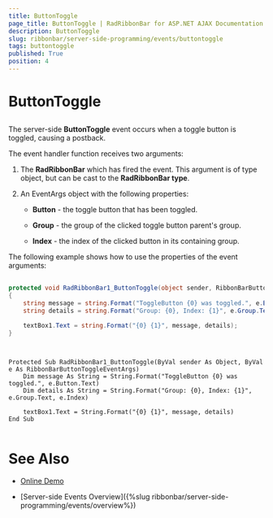 ```yaml
---
title: ButtonToggle
page_title: ButtonToggle | RadRibbonBar for ASP.NET AJAX Documentation
description: ButtonToggle
slug: ribbonbar/server-side-programming/events/buttontoggle
tags: buttontoggle
published: True
position: 4
---
```


# ButtonToggle



## 

The server-side **ButtonToggle** event occurs when a toggle button is toggled, causing a postback.

The event handler function receives two arguments:

1. The **RadRibbonBar** which has fired the event. This argument is of type object, but can be cast to the **RadRibbonBar type**.

1. An EventArgs object with the following properties:

	* **Button** - the toggle button that has been toggled.

	* **Group** - the group of the clicked toggle button parent's group.

	* **Index** - the index of the clicked button in its containing group.

The following example shows how to use the properties of the event arguments:



````C#
	
protected void RadRibbonBar1_ButtonToggle(object sender, RibbonBarButtonToggleEventArgs e)
{
    string message = string.Format("ToggleButton {0} was toggled.", e.Button.Text);
    string details = string.Format("Group: {0}, Index: {1}", e.Group.Text, e.Index);

    textBox1.Text = string.Format("{0} {1}", message, details);
}
	
````
````VB.NET
	
Protected Sub RadRibbonBar1_ButtonToggle(ByVal sender As Object, ByVal e As RibbonBarButtonToggleEventArgs)
	Dim message As String = String.Format("ToggleButton {0} was toggled.", e.Button.Text)
	Dim details As String = String.Format("Group: {0}, Index: {1}", e.Group.Text, e.Index)

	textBox1.Text = String.Format("{0} {1}", message, details)
End Sub
	
````


# See Also

 * [Online Demo](https://demos.telerik.com/aspnet-ajax/ribbonbar/examples/events/serverside/defaultcs.aspx)

 * [Server-side Events Overview]({%slug ribbonbar/server-side-programming/events/overview%})
